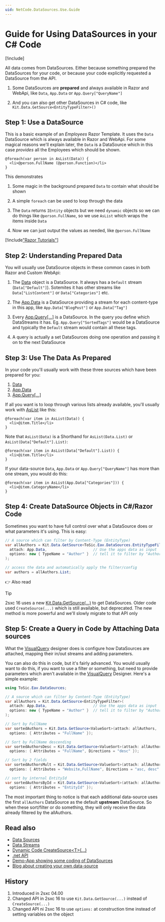 ```yaml
---
uid: NetCode.DataSources.Use.Guide
---
```


# Guide for Using DataSources in your C# Code

[!include[](~/pages/basics/stack/_shared-float-summary.md)]
<style>.context-box-summary .datasource, .context-box-summary .process-razor-app, .context-box-summary .process-web-api-app { visibility: visible; } </style>

All data comes from DataSources.
Either because something prepared the DataSources for your code,
or because your code explicitly requested a DataSource from the API.

1. Some DataSources are **prepared** and always available in Razor and WebApi, like `Data`, `App.Data` or `App.Query["QueryName"]`

1. And you can also get other DataSources in C# code, like `Kit.Data.GetSource<EntityTypeFilter>()`

## Step 1: Use a DataSource

This is a basic example of an _Employees_ Razor Template.
It uses the `Data` DataSource which is always available in Razor and WebApi.
For some magical reasons we'll explain later, the `Data` is a DataSource which in this case _provides_ all the Employees which should be shown.

```razor
@foreach(var person in AsList(Data)) {
  <li>@person.FullName (@person.Function)</li>
}
```

This demonstrates

1. Some magic in the background prepared `Data` to contain what should be shown

1. A simple `foreach` can be used to loop through the data

1. The `Data` returns `IEntity` objects but we need `dynamic` objects so we can do things like `@person.FullName`, so we use `AsList` which wraps the items inside `Data`

1. Now we can just output the values as needed, like `@person.FullName`


[!include["Razor Tutorials"](~/shared/tutorials/razor.md)]


## Step 2: Understanding Prepared Data

You will usually use DataSource objects in these common cases in both Razor and Custom WebApi:

1. The [Data](xref:NetCode.DynamicCode.Data) object is a DataSource. It always has a `Default` stream (`Data["Default"]`). Sotemites it has other streams like `Data["ListContent"]` or `Data["Categories"]` etc.

1. The [App.Data](xref:NetCode.DynamicCode.Objects.App.Data) is a DataSource providing a stream for each content-type in this app, like `App.Data["BlogPost"]` or `App.Data["Tag"]`

1. Every [App.Query[...]](xref:NetCode.DynamicCode.Objects.App.Query) is a DataSource. In the query you define which DataStreams it has. Eg. `App.Query["SortedTags"]` would be a DataSource and typically the `Default` stream would contain all these tags.

1. A query is actually a set DataSources doing one operation and passing it on to the next DataSource


## Step 3: Use The Data As Prepared

In your code you'll usually work with these three sources which have been prepared for you:

1. [Data](xref:NetCode.DynamicCode.Data)
1. [App.Data](xref:NetCode.DynamicCode.Objects.App.Data)
1. [App.Query[...]](xref:NetCode.DynamicCode.Objects.App.Query)

If all you want is to loop through various lists already available, you'll usually work with [AsList](xref:NetCode.DynamicCode.AsList) like this:

```razor
@foreach(var item in AsList(Data)) {
  <li>@item.Title</li>
}
```

Note that `AsList(Data)` is a Shorthand for `AsList(Data.List)` or `AsList(Data["Default"].List)`:

```razor
@foreach(var item in AsList(Data["Default"].List)) {
  <li>@item.Title</li>
}
```

If your data-source `Data`, `App.Data` or `App.Query["QueryName"]` has more than one stream, you would do this:

```razor
@foreach(var item in AsList(App.Data["Categories"])) {
  <li>@item.CategoryName</li>
}
```


## Step 4: Create DataSource Objects in C#/Razor Code

Sometimes you want to have full control over what a DataSource does or what parameters it's using. This is easy:

```cs
// A source which can filter by Content-Type (EntityType)
var allAuthors = Kit.Data.GetSource<ToSic.Eav.DataSources.EntityTypeFilter>(
  attach: App.Data,                     // Use the apps data as input
  options: new { TypeName = "Author" }  // tell it to filter by "Author"
);

// access the data and automatically apply the filter/config
var authors = allAuthors.List;
```

👉 Also read [](xref:NetCode.DataSources.Use.DataSourceParameters)

> [!TIP]
> 2sxc 16 uses a new [Kit.Data.GetSource(...)](xref:ToSic.Sxc.Service.IDataService) to get DataSources.
> Older code used `CreateSource(...)` which is still available, but deprecated.
> The new method is more powerful and we'll slowly migrate to that API only


## Step 5: Create a Query in Code by Attaching Data sources

What the [VisualQuery](xref:Basics.Query.VisualQuery.Index) designer does is configure how DataSources are attached, mapping their in/out streams and adding parameters.

You can also do this in code, but it's fairly advanced.
You would usually want to do this, if you want to use a filter or something, but need to provide parameters which aren't available in the [VisualQuery](xref:Basics.Query.VisualQuery.Index) Designer.
Here's a simple example:

```cs
using ToSic.Eav.DataSources;

// A source which can filter by Content-Type (EntityType)
var allAuthors = Kit.Data.GetSource<EntityTypeFilter>(
  attach: App.Data,                     // Use the apps data as input
  options: new { TypeName = "Author" }  // tell it to filter by "Author"
);

// Sort by FullName
var sortedAuthors = Kit.Data.GetSource<ValueSort>(attach: allAuthors,
  options: { Attributes = "FullName" });

// Sort by FullName descending
var sortedAuthorsDesc = Kit.Data.GetSource<ValueSort>(attach: allAuthors,
  options: { Attributes = "FullName", Directions = "desc" });

// Sort by 2 fields
var sortedAuthorsMult = Kit.Data.GetSource<ValueSort>(attach: allAuthors,
  options: { Attributes = "Website,FullName", Directions = "asc, desc" });

// sort by internal EntityId
var sortedAuthorsById = Kit.Data.GetSource<ValueSort>(attach: allAuthors,
  options: { Attributes = "EntityId" });
```

The most important thing to notice is that each additional data-source uses the first `allAuthors` DataSource as the default **upstream** DataSource.
So when these sort/filter or do something, they will only receive the data already filtered by the allAuthors.


## Read also

* [Data Sources](xref:NetCode.DataSources.DataSource)
* [Data Streams](xref:ToSic.Eav.DataSource.IDataStream)
* [Dynamic Code CreateSource\<T\>(...)](xref:NetCode.DynamicCode.CreateSource)
* [.net API](xref:ToSic.Sxc.Code.IDynamicCode.CreateSource*)
* [Demo-App showing some coding of DataSources][app-ds-code]
* [Blog about creating your own data-source](xref:Blog.CustomDataSource)


## History

1. Introduced in 2sxc 04.00
1. Changed API in 2sxc 16 to use `Kit.Data.GetSource(...)` instead of `CreateSource(...)`
1. Changed API ni 2sxc 16 to use `options:` at construction time instead of setting variables on the object

[app-ds-code]: https://2sxc.org/en/apps/app/tutorial-use-a-custom-developed-datasource
